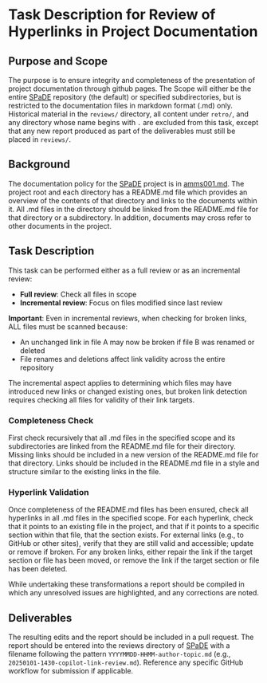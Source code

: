 # Task Description for Review of Hyperlinks in Project Documentation

## Purpose and Scope

The purpose is to ensure integrity and completeness of the presentation of project documentation through github pages.
The Scope will either be the entire [SPaDE](../tlad001.md#spade) repository (the default) or specified subdirectories, but is restricted to the documentation files in markdown format (.md) only. Historical material in the `reviews/` directory, all content under `retro/`, and any directory whose name begins with `.` are excluded from this task, except that any new report produced as part of the deliverables must still be placed in `reviews/`.

## Background

The documentation policy for the [SPaDE](../tlad001.md#spade) project is in [amms001.md](amms001.md).
The project root and each directory has a README.md file which provides an overview of the contents of that directory and links to the documents within it. All .md files in the directory should be linked from the README.md file for that directory or a subdirectory.
In addition, documents may cross refer to other documents in the project.

## Task Description

This task can be performed either as a full review or as an incremental review:

- **Full review**: Check all files in scope
- **Incremental review**: Focus on files modified since last review

**Important**: Even in incremental reviews, when checking for broken links, ALL files must be scanned because:
- An unchanged link in file A may now be broken if file B was renamed or deleted
- File renames and deletions affect link validity across the entire repository

The incremental aspect applies to determining which files may have introduced new links or changed existing ones, but broken link detection requires checking all files for validity of their link targets.

### Completeness Check

First check recursively that all .md files in the specified scope and its subdirectories are linked from the README.md file for their directory.
Missing links should be included in a new version of the README.md file for that directory.
Links should be included in the README.md file in a style and structure similar to the existing links in the file.

### Hyperlink Validation

Once completeness of the README.md files has been ensured, check all hyperlinks in all .md files in the specified scope.
For each hyperlink, check that it points to an existing file in the project, and that if it points to a specific section within that file, that the section exists.
For external links (e.g., to GitHub or other sites), verify that they are still valid and accessible; update or remove if broken.
For any broken links, either repair the link if the target section or file has been moved, or remove the link if the target section or file has been deleted.

While undertaking these transformations a report should be compiled in which any unresolved issues are highlighted, and any corrections are noted.

## Deliverables

The resulting edits and the report should be included in a pull request. The report should be entered into the reviews directory of [SPaDE](../tlad001.md#spade) with a filename following the pattern `YYYYMMDD-HHMM-author-topic.md` (e.g., `20250101-1430-copilot-link-review.md`). Reference any specific GitHub workflow for submission if applicable.
